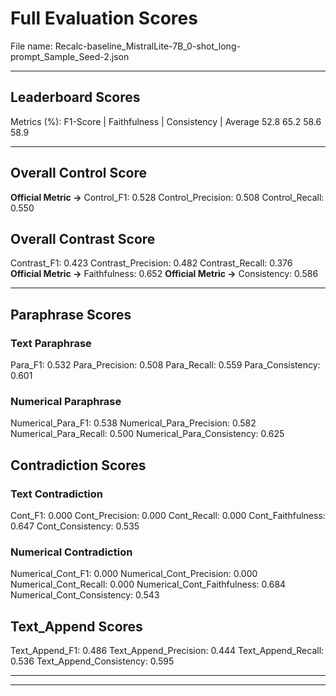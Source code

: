 # Full Evaluation Scores

File name: Recalc-baseline_MistralLite-7B_0-shot_long-prompt_Sample_Seed-2.json


---

## Leaderboard Scores

Metrics (%): F1-Score | Faithfulness | Consistency | Average
                52.8        65.2          58.6        58.9

---

## Overall Control Score

**Official Metric ->** Control_F1: 0.528
Control_Precision: 0.508
Control_Recall: 0.550

## Overall Contrast Score

Contrast_F1: 0.423
Contrast_Precision: 0.482
Contrast_Recall: 0.376
**Official Metric ->** Faithfulness: 0.652
**Official Metric ->** Consistency: 0.586

---


## Paraphrase Scores


### Text Paraphrase

Para_F1: 0.532
Para_Precision: 0.508
Para_Recall: 0.559
Para_Consistency: 0.601


### Numerical Paraphrase

Numerical_Para_F1: 0.538
Numerical_Para_Precision: 0.582
Numerical_Para_Recall: 0.500
Numerical_Para_Consistency: 0.625


## Contradiction Scores


### Text Contradiction

Cont_F1: 0.000
Cont_Precision: 0.000
Cont_Recall: 0.000
Cont_Faithfulness: 0.647
Cont_Consistency: 0.535


### Numerical Contradiction

Numerical_Cont_F1: 0.000
Numerical_Cont_Precision: 0.000
Numerical_Cont_Recall: 0.000
Numerical_Cont_Faithfulness: 0.684
Numerical_Cont_Consistency: 0.543


## Text_Append Scores

Text_Append_F1: 0.486
Text_Append_Precision: 0.444
Text_Append_Recall: 0.536
Text_Append_Consistency: 0.595

---


---

